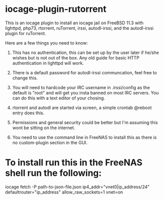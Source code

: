 # iocage-plugin-rutorrent

This is an iocage plugin to install an iocage jail on FreeBSD 11.3 with lighttpd, php73, rtorrent, ruTorrent, irssi, autodl-irssi, and the autodl-irssi plugin for ruTorrent. 

Here are a few things you need to know:

1. This has no authentication, this can be set up by the user later if he/she wishes but is not out of the box. Any old guide for basic HTTP authentication in lighttpd will work. 

2. There is a default password for autodl-irssi communcation, feel free to change this. 

3. You will need to hardcode your IRC username in .irssi/config as the default is "root" and will get you insta banned on most IRC servers. You can do this with a text editor of your chosing. 

4. rtorrent and autodl are started via screen, a simple crontab @reboot entry does this. 

5. Permissions and general security could be better but I'm assuming this wont be sitting on the internet.

6. You need to use the command line in FreeNAS to install this as there is no custom-plugin section in the GUI.

# To install run this in the FreeNAS shell run the following:

iocage fetch -P path-to-json-file.json ip4_addr="vnet0|ip_address/24" defaultrouter="ip_address" allow_raw_sockets=1 vnet=on

